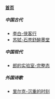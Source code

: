 
#### [首页](?file=home-首页)

##### 中国古代
- [李白-侠客行](?file=01-中国古代/001-李白-侠客行 "李白-侠客行")
- [苏轼-石苍舒醉墨堂](?file=01-中国古代/002-苏轼-石苍舒醉墨堂 "苏轼-石苍舒醉墨堂")

##### 中国现代
- [郎的实验室-完整态](?file=02-中国现代/001-郎的实验室-完整态 "郎的实验室-完整态")

##### 外国诗歌
- [里尔克-沉重的时刻](?file=03-外国诗歌/001-里尔克-沉重的时刻 "里尔克-沉重的时刻")
